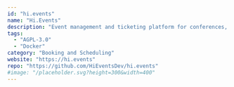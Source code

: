 ```yaml
---
id: "hi.events"
name: "Hi.Events"
description: "Event management and ticketing platform for conferences, concerts, and more. Offering customizable event pages and embeddable ticket widgets."
tags:
  - "AGPL-3.0"
  - "Docker"
category: "Booking and Scheduling"
website: "https://hi.events"
repo: "https://github.com/HiEventsDev/hi.events"
#image: "/placeholder.svg?height=300&width=400"
---
```


